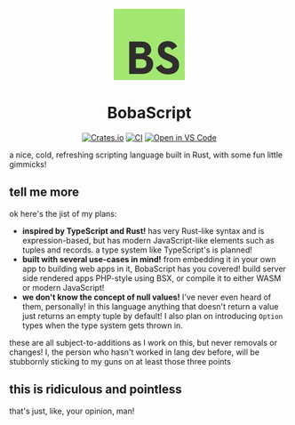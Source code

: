 <p align="center">
  <img src="./logo.svg" height="128" />
  <h1 align="center">BobaScript</h1>
</p>

<div align="center">

  [![Crates.io](https://img.shields.io/crates/v/bobascript?style=flat-square)](https://crates.io/crates/bobascript)
  [![CI](https://img.shields.io/github/workflow/status/sand-head/BobaScript/CI?event=push&style=flat-square)](https://github.com/sand-head/BobaScript/actions/workflows/ci.yml)
  [![Open in VS Code](https://img.shields.io/badge/open-in_Visual_Studio_Code-blue?logo=visualstudiocode&style=flat-square)](https://open.vscode.dev/sand-head/BobaScript)

</div>

a nice, cold, refreshing scripting language built in Rust, with some fun little gimmicks!

## tell me more

ok here's the jist of my plans:

- **inspired by TypeScript and Rust!** has very Rust-like syntax and is expression-based, but has modern JavaScript-like elements such as tuples and records. a type system like TypeScript's is planned!
- **built with several use-cases in mind!** from embedding it in your own app to building web apps in it, BobaScript has you covered! build server side rendered apps PHP-style using BSX, or compile it to either WASM or modern JavaScript!
- **we don't know the concept of null values!** I've never even heard of them, personally! in this language anything that doesn't return a value just returns an empty tuple by default! I also plan on introducing `Option` types when the type system gets thrown in.

these are all subject-to-additions as I work on this, but never removals or changes! I, the person who hasn't worked in lang dev before, will be stubbornly sticking to my guns on at least those three points

## this is ridiculous and pointless

that's just, like, your opinion, man!
